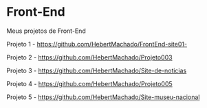 # Front-End
Meus projetos de Front-End

Projeto 1 - https://github.com/HebertMachado/FrontEnd-site01-

Projeto 2 - https://github.com/HebertMachado/Projeto003

Projeto 3 - https://github.com/HebertMachado/Site-de-noticias

Projeto 4 - https://github.com/HebertMachado/Projeto005

Projeto 5 - https://github.com/HebertMachado/Site-museu-nacional

